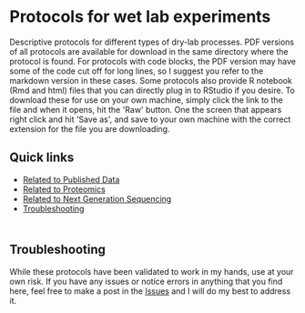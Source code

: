 # Protocols for wet lab experiments <!-- omit in toc -->

Descriptive protocols for different types of dry-lab processes. PDF versions of all protocols are available for download in the same directory where the protocol is found. For protocols with code blocks, the PDF version may have some of the code cut off for long lines, so I suggest you refer to the markdown version in these cases. Some protocols also provide R notebook (Rmd and html) files that you can directly plug in to RStudio if you desire. To download these for use on your own machine, simply click the link to the file and when it opens, hit the 'Raw' button. One the screen that appears right click and hit 'Save as', and save to your own machine with the correct extension for the file you are downloading.

## Quick links <!-- omit in toc -->

- [Related to Published Data](https://github.com/chrishuges/wetLabProtocols/tree/master/relatedToPublishedData)
- [Related to Proteomics](https://github.com/chrishuges/wetLabProtocols/tree/master/relatedToProteomics)
- [Related to Next Generation Sequencing](https://github.com/chrishuges/wetLabProtocols/tree/master/relatedToNextGenSequencing)
- [Troubleshooting](#troubleshooting)

<hr style="height:6pt; visibility:hidden;" />

## Troubleshooting

While these protocols have been validated to work in my hands, use at your own risk. If you have any issues or notice errors in anything that you find here, feel free to make a post in the [Issues](https://github.com/chrishuges/dryLabProtocols/issues) and I will do my best to address it.


